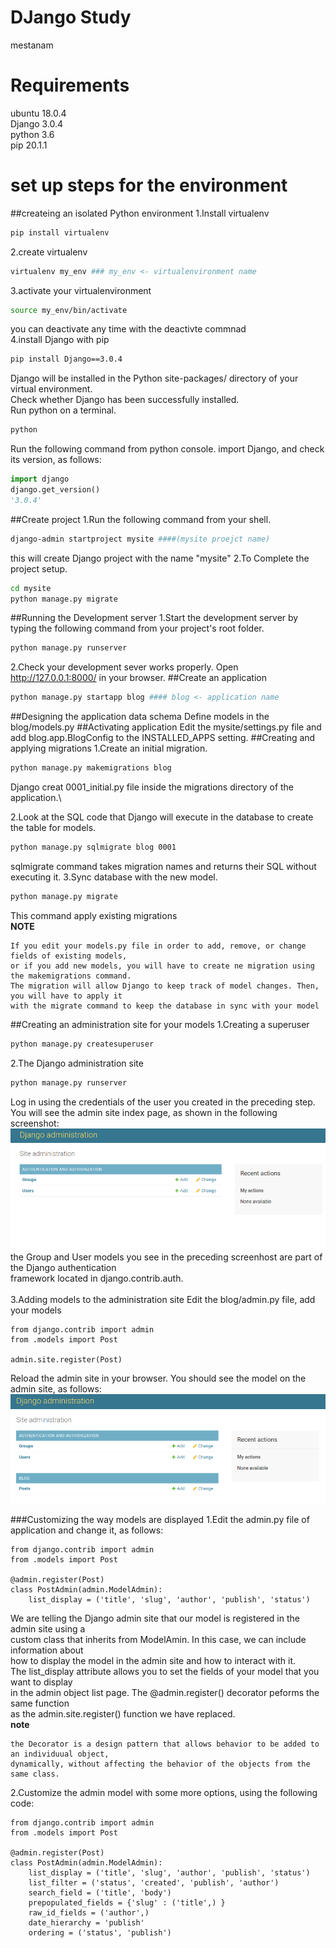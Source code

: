 # DJango Study
mestanam

# Requirements
ubuntu  18.0.4 \
Django  3.0.4\
python  3.6\
pip     20.1.1

# set up steps for the environment
##createing an isolated Python environment
1.Install virtualenv
```bash
pip install virtualenv
```
2.create virtualenv 
```bash
virtualenv my_env ### my_env <- virtualenvironment name 
```
3.activate your virtualenvironment
```bash
source my_env/bin/activate
```
you can deactivate any time with the deactivte commnad\
4.install Django with pip 
```bash
pip install Django==3.0.4
```
Django will be installed in the Python site-packages/ directory of your virtual environment.\
Check whether Django has been successfully installed.\
Run python on a terminal.
```bash
python
```
Run the following command from python console. import Django, and check its version, as follows:
```python
import django
django.get_version()
'3.0.4'
```
##Create project
1.Run the following command from your shell.
```bash
django-admin startproject mysite ####(mysite proejct name)
```
this will create Django project with the name "mysite"
2.To Complete the project setup.
```bash
cd mysite
python manage.py migrate
``` 
##Running the Development server
1.Start the development server by typing the following command from your project's root folder.
```bash
python manage.py runserver
```
2.Check your development sever works properly. Open http://127.0.0.1:8000/ in your browser. 
##Create an application
```bash
python manage.py startapp blog #### blog <- application name
```
##Designing the application data schema
Define models in the blog/models.py
##Activating application
Edit the mysite/settings.py file and add blog.app.BlogConfig to the INSTALLED_APPS setting.
##Creating and applying migrations
1.Create an initial migration.
```bash
python manage.py makemigrations blog
```
Django creat 0001_initial.py file inside the migrations directory of the application.\

2.Look at the SQL code that Django will execute in the database to create the table for models. 
```bash
python manage.py sqlmigrate blog 0001
```
sqlmigrate command takes migration names and returns their SQL without executing it.
3.Sync database with the new model.
```bash
python manage.py migrate
```
This command apply existing migrations\
**NOTE**
```text
If you edit your models.py file in order to add, remove, or change fields of existing models, 
or if you add new models, you will have to create ne migration using the makemigrations command.
The migration will allow Django to keep track of model changes. Then, you will have to apply it
with the migrate command to keep the database in sync with your model 
```
##Creating an administration site for your models
1.Creating a superuser
```bash
python manage.py createsuperuser
```
2.The Django administration site
```bash
python manage.py runserver
```
Log in using the credentials of the user you created in the preceding step.\
You will see the admin site index page, as shown in the following screenshot:
![Administration-site-index-page](./EnvironmentSetupContents/Django-administration-001.png)
the Group and User models you see in the preceding screenhost are part of the Django authentication \
framework located in django.contrib.auth.\
\
3.Adding models to the administration site
Edit the blog/admin.py file, add your models
```text
from django.contrib import admin
from .models import Post

admin.site.register(Post)
```
Reload the admin site in your browser. You should see the model on the admin site, as follows:
![Administration-site-model-add](./EnvironmentSetupContents/Administration-site-model-add.png)

###Customizing the way models are displayed
1.Edit the admin.py file of application and change it, as follows:
```text
from django.contrib import admin
from .models import Post

@admin.register(Post)
class PostAdmin(admin.ModelAdmin):
    list_display = ('title', 'slug', 'author', 'publish', 'status')
```
We are telling the Django admin site that our model is registered in the admin site using a\
custom class that inherits from ModelAmin. In this case, we can include information about\
how to display the model in the admin site and how to interact with it.\
The list_display attribute allows you to set the fields of your model that you want to display\
in the admin object list page. The @admin.register() decorator peforms the same function \
as the admin.site.register() function we have replaced.\
**note**
```text
the Decorator is a design pattern that allows behavior to be added to an individuual object, 
dynamically, without affecting the behavior of the objects from the same class. 
```
2.Customize the admin model with some more options, using the following code:
```text
from django.contrib import admin
from .models import Post

@admin.register(Post)
class PostAdmin(admin.ModelAdmin):
    list_display = ('title', 'slug', 'author', 'publish', 'status')
    list_filter = ('status', 'created', 'publish', 'author')
    search_field = ('title', 'body')
    prepopulated_fields = {'slug' : ('title',) }
    raw_id_fields = ('author',)
    date_hierarchy = 'publish'
    ordering = ('status', 'publish')
```